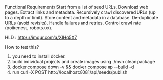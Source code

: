 Functional Requirements
  Start from a list of seed URLs.
  Download web pages.
  Extract links and metadata.
  Recursively crawl discovered URLs (up to a depth or limit).
  Store content and metadata in a database.
  De-duplicate URLs (avoid revisits).
  Handle failures and retries.
  Control crawl rate (politeness, robots.txt).


HLD : https://imgur.com/a/XIHq5X7

How to test this?
1. you need to install docker.
2. build individual projects and create images using ./mvn clean package
3. docker compose down -v && docker compose up --build -d
4. run curl -X POST http://localhost:8081/api/seeds/publish

